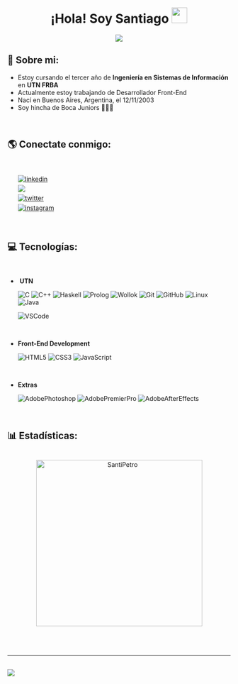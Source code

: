 
<h1 align="center"><b>¡Hola! Soy Santiago </b><img src="https://media.giphy.com/media/hvRJCLFzcasrR4ia7z/giphy.gif" width="35"></h1>
<!--  -->
<p align="center">
  <a> <img src="https://readme-typing-svg.herokuapp.com?font=Time+New+Roman&color=cyan&size=25&center=true&vCenter=true&width=600&height=100&lines=Santiago+Corrales+Petrocelli;"> </a>
</p>
	
## **👨 Sobre mi:**


- Estoy cursando el tercer año de **Ingeniería en Sistemas de Información** en **UTN FRBA**
- Actualmente estoy trabajando de Desarrollador Front-End
- Nací en Buenos Aires, Argentina, el 12/11/2003
- Soy hincha de Boca Juniors 💙💛💙
<br>

## <b> 🌎 Conectate conmigo: </b>
<br>
<div align='left'>

<ul>


<a href="https://www.linkedin.com/in/santiago-corrales-petrocelli-84b413250/" target="_blank">
<img src="https://img.shields.io/badge/linkedin‎ ‎‎ ‎ -%2300acee.svg?color=405DE6&style=for-the-badge&logo=linkedin&logoColor=white" alt=linkedin style="margin-bottom: 5px;"/>
</a>

<br>


<a href="mailto:santicorralesp@gmail.com" target="_blank">
<img src="https://img.shields.io/badge/gmail‎ ‎‎‎ ‎ ‎ ‎  ‎  -%23EA4335.svg?style=for-the-badge&logo=gmail&logoColor=white" t=mail style="margin-bottom: 5px;" />
</a>

<br>

<a href="https://twitter.com/santipetroo" target="_blank">
<img src="https://img.shields.io/badge/twitter‎ ‎ ‎ ‎ -%2300acee.svg?color=1DA1F2&style=for-the-badge&logo=twitter&logoColor=white" alt=twitter style="margin-bottom: 5px;"/>
</a>

<br>

<a href="https://www.instagram.com/santicp/" target="_blank">
<img src="https://img.shields.io/badge/instagram-E4405F?style=for-the-badge&logo=instagram&logoColor=white" alt=instagram style="margin-bottom: 5px;"/>
</a>
	
</ul>
</div>

<br>

## <b> 💻 Tecnologías:</b>
<br>

<p align="center">

- ‍ **UTN**
    
    ![C](https://img.shields.io/badge/C%20-%232370ED.svg?style=for-the-badge&logo=c&logoColor=white)
    ![C++](https://img.shields.io/badge/C++%20-%2300599C.svg?style=for-the-badge&logo=c%2B%2B&logoColor=white)
    ![Haskell](https://img.shields.io/badge/Haskell-5D4F85.svg?style=for-the-badge&logo=Haskell&logoColor=white)
    ![Prolog](https://img.shields.io/badge/Prolog-D30001.svg?style=for-the-badge&logo=&logoColor=white)
    ![Wollok](https://img.shields.io/badge/Wollok-CC342D.svg?style=for-the-badge&logo=&logoColor=white)
    ![Git](https://img.shields.io/badge/git-%23F05033.svg?style=for-the-badge&logo=git&logoColor=white)
    ![GitHub](https://img.shields.io/badge/github-%23121011.svg?style=for-the-badge&logo=github&logoColor=white)
    ![Linux](https://img.shields.io/badge/Linux-FCC624?style=for-the-badge&logo=linux&logoColor=black)
    ![Java](https://img.shields.io/badge/Java-F3F5F5.svg?style=for-the-badge&logo=&logoColor=black)

    ![VSCode](https://img.shields.io/badge/Visual%20Studio%20Code-007ACC.svg?style=for-the-badge&logo=Visual-Studio-Code&logoColor=white)
  
<br>

- **Front-End Development**

    ![HTML5](https://img.shields.io/badge/HTML5%20-%23E34F26.svg?style=for-the-badge&logo=html5&logoColor=white)
    ![CSS3](https://img.shields.io/badge/CSS%20-%231572B6.svg?style=for-the-badge&logo=css3&logoColor=white)
    ![JavaScript](https://img.shields.io/badge/JavaScript%20-%23F7DF1E.svg?style=for-the-badge&logo=javascript&logoColor=black)

<br>

- **Extras**

   ![AdobePhotoshop](https://img.shields.io/badge/Adobe%20Photoshop-31A8FF.svg?style=for-the-badge&logo=Adobe-Photoshop&logoColor=white)
   ![AdobePremierPro](https://img.shields.io/badge/Adobe%20Premiere%20Pro-9999FF.svg?style=for-the-badge&logo=Adobe-Premiere-Pro&logoColor=white)
   ![AdobeAfterEffects](https://img.shields.io/badge/Adobe%20After%20Effects-9999FF.svg?style=for-the-badge&logo=Adobe-After-Effects&logoColor=white)

<br>
</p>

## <b> 📊 Estadísticas: </b>
<br>

<div align="center">

<a href="https://github.com/SantiPetro/">
  <img src="https://github-readme-stats.vercel.app/api/top-langs?username=SantiPetro&show_icons=true&locale=en&layout=compact&line_height=20&title_color=7A7ADB&icon_color=2234AE&text_color=D3D3D3&bg_color=0,000000,130F40" width="375"  alt="SantiPetro"/>

</a>
</div>

<br>

<br>
<br>

----

<br>

<a href="https://visitcount.itsvg.in">
  <img src="https://visitcount.itsvg.in/api?id=SantiPetro&label=Profile%20Views&color=12&icon=0&pretty=true" />
</a>
